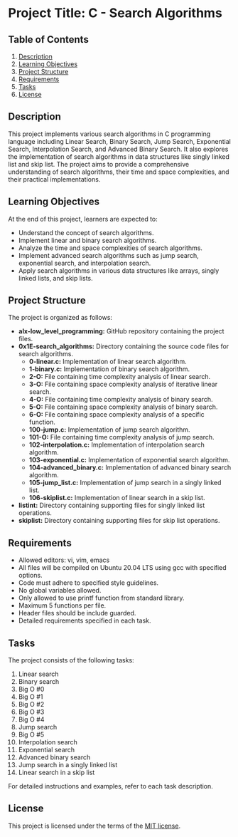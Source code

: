 # Project Title: C - Search Algorithms

## Table of Contents

1. [Description](#description)
2. [Learning Objectives](#learning-objectives)
3. [Project Structure](#project-structure)
4. [Requirements](#requirements)
5. [Tasks](#tasks)
6. [License](#license)

## Description
This project implements various search algorithms in C programming language including Linear Search, Binary Search, Jump Search, Exponential Search, Interpolation Search, and Advanced Binary Search. It also explores the implementation of search algorithms in data structures like singly linked list and skip list. The project aims to provide a comprehensive understanding of search algorithms, their time and space complexities, and their practical implementations.

## Learning Objectives
At the end of this project, learners are expected to:

- Understand the concept of search algorithms.
- Implement linear and binary search algorithms.
- Analyze the time and space complexities of search algorithms.
- Implement advanced search algorithms such as jump search, exponential search, and interpolation search.
- Apply search algorithms in various data structures like arrays, singly linked lists, and skip lists.

## Project Structure
The project is organized as follows:

- **alx-low_level_programming:** GitHub repository containing the project files.
- **0x1E-search_algorithms:** Directory containing the source code files for search algorithms.
  - **0-linear.c:** Implementation of linear search algorithm.
  - **1-binary.c:** Implementation of binary search algorithm.
  - **2-O:** File containing time complexity analysis of linear search.
  - **3-O:** File containing space complexity analysis of iterative linear search.
  - **4-O:** File containing time complexity analysis of binary search.
  - **5-O:** File containing space complexity analysis of binary search.
  - **6-O:** File containing space complexity analysis of a specific function.
  - **100-jump.c:** Implementation of jump search algorithm.
  - **101-O:** File containing time complexity analysis of jump search.
  - **102-interpolation.c:** Implementation of interpolation search algorithm.
  - **103-exponential.c:** Implementation of exponential search algorithm.
  - **104-advanced_binary.c:** Implementation of advanced binary search algorithm.
  - **105-jump_list.c:** Implementation of jump search in a singly linked list.
  - **106-skiplist.c:** Implementation of linear search in a skip list.
- **listint:** Directory containing supporting files for singly linked list operations.
- **skiplist:** Directory containing supporting files for skip list operations.

## Requirements
- Allowed editors: vi, vim, emacs
- All files will be compiled on Ubuntu 20.04 LTS using gcc with specified options.
- Code must adhere to specified style guidelines.
- No global variables allowed.
- Only allowed to use printf function from standard library.
- Maximum 5 functions per file.
- Header files should be include guarded.
- Detailed requirements specified in each task.

## Tasks
The project consists of the following tasks:

1. Linear search
2. Binary search
3. Big O #0
4. Big O #1
5. Big O #2
6. Big O #3
7. Big O #4
8. Jump search
9. Big O #5
10. Interpolation search
11. Exponential search
12. Advanced binary search
13. Jump search in a singly linked list
14. Linear search in a skip list

For detailed instructions and examples, refer to each task description.

## License
This project is licensed under the terms of the [MIT license](https://opensource.org/licenses/MIT).
